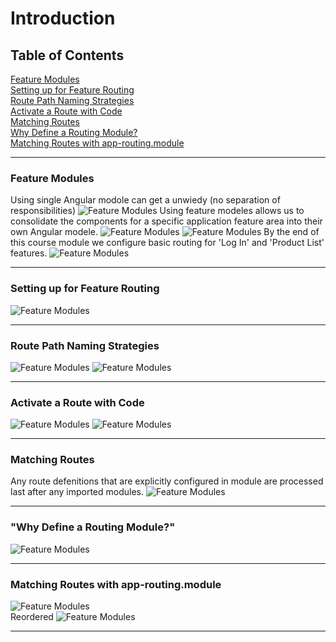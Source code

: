 # Introduction

## Table of Contents

[Feature Modules](#Feature-Modules)\
[Setting up for Feature Routing](#Setting-up-for-Feature-Routing)\
[Route Path Naming Strategies](#Route-Path-Naming-Strategies)\
[Activate a Route with Code](#Activate-a-Route-with-Code)\
[Matching Routes](#Matching-Routes)\
[Why Define a Routing Module?](#"Why-Define-a-Routing-Module?")\
[Matching Routes with app-routing.module](#"Matching-Routes-with-app-routing.module")

---

### Feature Modules

Using single Angular modole can get a unwiedy (no separation of responsibilities)
![Feature Modules](./src/assets/images/02/01.jpg "")
Using feature modeles allows us to consolidate the components for a specific application feature area into their own Angular modele.
![Feature Modules](./src/assets/images/02/02.jpg "")
![Feature Modules](./src/assets/images/02/03.jpg "")
By the end of this course module we configure basic routing for 'Log In' and 'Product List' features.
![Feature Modules](./src/assets/images/02/04.jpg "")

---

### Setting up for Feature Routing

![Feature Modules](./src/assets/images/02/05.jpg "")

---

### Route Path Naming Strategies

![Feature Modules](./src/assets/images/02/06.jpg "")
![Feature Modules](./src/assets/images/02/07.jpg "")

---

### Activate a Route with Code

![Feature Modules](./src/assets/images/02/08.jpg "")
![Feature Modules](./src/assets/images/02/09.jpg "")

---

### Matching Routes

Any route defenitions that are explicitly configured in module are processed last after any imported modules.
![Feature Modules](./src/assets/images/02/10.jpg "")

---

### "Why Define a Routing Module?"

![Feature Modules](./src/assets/images/02/11.jpg "")

---

### Matching Routes with app-routing.module

![Feature Modules](./src/assets/images/02/12.jpg "")\
Reordered
![Feature Modules](./src/assets/images/02/13.jpg "")

---
